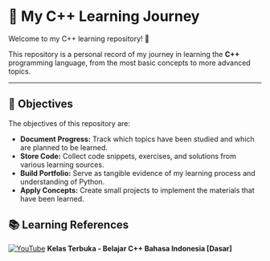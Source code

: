 # 🚀 My C++ Learning Journey

Welcome to my C++ learning repository! 👋

This repository is a personal record of my journey in learning the **C++** programming language, from the most basic concepts to more advanced topics.

---

## 🎯 Objectives

The objectives of this repository are:

* **Document Progress:** Track which topics have been studied and which are planned to be learned.
* **Store Code:** Collect code snippets, exercises, and solutions from various learning sources.
* **Build Portfolio:** Serve as tangible evidence of my learning process and understanding of Python.
* **Apply Concepts:** Create small projects to implement the materials that have been learned.

## 📚 Learning References
[![YouTube](https://img.shields.io/badge/YouTube-FF0000?style=for-the-badge&logo=youtube&logoColor=white)](https://youtube.com/playlist?list=PLZS-MHyEIRo4Ze0bbGB1WKBSNMPzi-eWI&si=qgFgtOmqPW2BG8tO)
**Kelas Terbuka - Belajar C++ Bahasa Indonesia [Dasar]**
